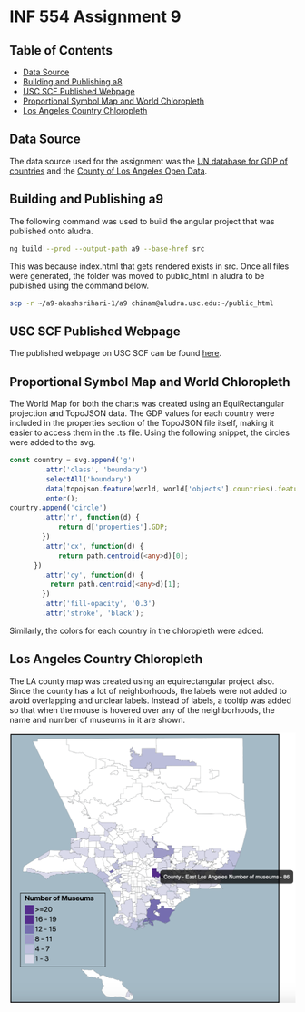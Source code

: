 # INF 554 Assignment 9

## Table of Contents

* [Data Source](#data-source)
* [Building and Publishing a8](#building-and-publishing-a9)
* [USC SCF Published Webpage](#usc-scf-published-webpage)
* [Proportional Symbol Map and World Chloropleth](#proportional-symbol-map-and-world-chloropleth)
* [Los Angeles Country Chloropleth](#los-angeles-country-chloropleth)

## Data Source

The data source used for the assignment was the [UN database for GDP of countries](http://data.un.org/Data.aspx?q=GDP&d=SNAAMA&f=grID%3a101%3bcurrID%3aUSD%3bpcFlag%3a0) and the [County of Los Angeles Open Data](https://data.lacounty.gov/Arts-and-Culture/Map-LA-County-Museums/svhk-hgbg).

## Building and Publishing a9

The following command was used to build the angular project that was published onto aludra.

```bash
ng build --prod --output-path a9 --base-href src
```

This was because index.html that gets rendered exists in src. Once all files were generated, the folder was moved to public_html in aludra to be published using the command below.

```bash
scp -r ~/a9-akashsrihari-1/a9 chinam@aludra.usc.edu:~/public_html
```

## USC SCF Published Webpage
   
The published webpage on USC SCF can be found [here](http://www-scf.usc.edu/~chinam/a9).

## Proportional Symbol Map and World Chloropleth

The World Map for both the charts was created using an EquiRectangular projection and TopoJSON data. The GDP values for each country were included in the properties section of the TopoJSON file itself, making it easier to access them in the .ts file. Using the following snippet, the circles were added to the svg.

```typescript
const country = svg.append('g')
        .attr('class', 'boundary')
        .selectAll('boundary')
        .data(topojson.feature(world, world['objects'].countries).features)
        .enter();
country.append('circle')
        .attr('r', function(d) {
            return d['properties'].GDP;
        })
        .attr('cx', function(d) {
            return path.centroid(<any>d)[0];
      })
        .attr('cy', function(d) {
          return path.centroid(<any>d)[1];
        })
        .attr('fill-opacity', '0.3')
        .attr('stroke', 'black');
```

Similarly, the colors for each country in the chloropleth were added.

## Los Angeles Country Chloropleth

The LA county map was created using an equirectangular project also. Since the county has a lot of neighborhoods, the labels were not added to avoid overlapping and unclear labels. Instead of labels, a tooltip was added so that when the mouse is hovered over any of the neighborhoods, the name and number of museums in it are shown. 

![](LA-County.png)
